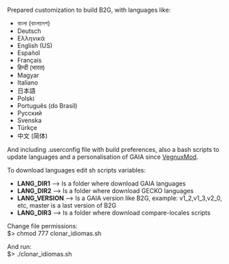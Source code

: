 Prepared customization to build B2G, with languages like:
- বাংলা (বাংলাদেশ)
- Deutsch
- Ελληνικά
- English (US)
- Español
- Français
- हिन्दी (भारत)
- Magyar
- Italiano
- 日本語
- Polski
- Português (do Brasil)
- Русский
- Svenska
- Türkçe
- 中文 (简体)


And including .userconfig file with build preferences, also a bash scripts to update languages and a personalisation of GAIA since <a href="https://vegnuxmod.wordpress.com" target="_blank">VegnuxMod</a>.

To download languages edit sh scripts variables:

- <b>LANG_DIR1</b> --> Is a folder where download GAIA languages
- <b>LANG_DIR2</b> --> Is a folder where download GECKO languages
- <b>LANG_VERSION</b>  --> Is a GAIA version like B2G, example: v1_2,v1_3,v2_0, etc, master is a last version of B2G
- <b>LANG_DIR3</b> --> Is a folder where download compare-locales scripts

Change file permissions:<br>
$>  chmod 777 clonar_idiomas.sh

And run:<br>
$>  ./clonar_idiomas.sh
